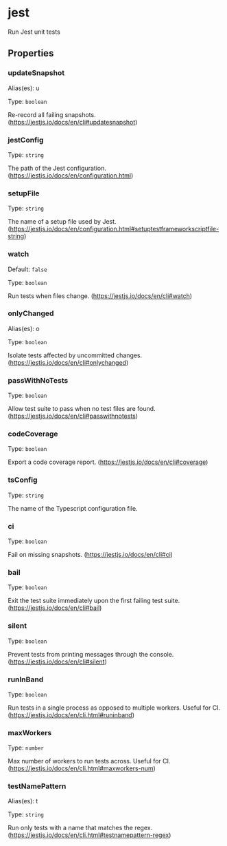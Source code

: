 # jest

Run Jest unit tests

## Properties

### updateSnapshot

Alias(es): u

Type: `boolean`

Re-record all failing snapshots. (https://jestjs.io/docs/en/cli#updatesnapshot)

### jestConfig

Type: `string`

The path of the Jest configuration. (https://jestjs.io/docs/en/configuration.html)

### setupFile

Type: `string`

The name of a setup file used by Jest. (https://jestjs.io/docs/en/configuration.html#setuptestframeworkscriptfile-string)

### watch

Default: `false`

Type: `boolean`

Run tests when files change. (https://jestjs.io/docs/en/cli#watch)

### onlyChanged

Alias(es): o

Type: `boolean`

Isolate tests affected by uncommitted changes. (https://jestjs.io/docs/en/cli#onlychanged)

### passWithNoTests

Type: `boolean`

Allow test suite to pass when no test files are found. (https://jestjs.io/docs/en/cli#passwithnotests)

### codeCoverage

Type: `boolean`

Export a code coverage report. (https://jestjs.io/docs/en/cli#coverage)

### tsConfig

Type: `string`

The name of the Typescript configuration file.

### ci

Type: `boolean`

Fail on missing snapshots. (https://jestjs.io/docs/en/cli#ci)

### bail

Type: `boolean`

Exit the test suite immediately upon the first failing test suite. (https://jestjs.io/docs/en/cli#bail)

### silent

Type: `boolean`

Prevent tests from printing messages through the console. (https://jestjs.io/docs/en/cli#silent)

### runInBand

Type: `boolean`

Run tests in a single process as opposed to multiple workers. Useful for CI. (https://jestjs.io/docs/en/cli.html#runinband)

### maxWorkers

Type: `number`

Max number of workers to run tests across. Useful for CI. (https://jestjs.io/docs/en/cli.html#maxworkers-num)

### testNamePattern

Alias(es): t

Type: `string`

Run only tests with a name that matches the regex. (https://jestjs.io/docs/en/cli.html#testnamepattern-regex)
